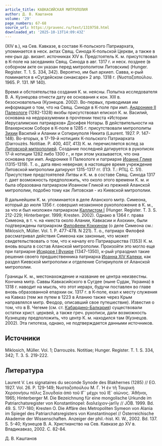```yaml
---
article_title: КАВКАСИЙСКАЯ МИТРОПОЛИЯ
author: Д. В. Каштанов
volume: '29'
page_numbers: 67-68
source_url: https://pravenc.ru/text/1319758.html
downloaded_at: '2025-10-13T14:09:43Z'
---
```


(XIV в.), на Сев. Кавказе, в составе К-польского Патриархата, упоминается в неск. актах Свящ. Синода К-польской Церкви, а также в нек-рых др. визант. источниках XIV в. Предстоятель К. м. присутствовал в К-поле на заседаниях Свящ. Синода в авг. 1317 г. и неск. позднее (в соборном акте он указан перед митрополитом Литовским) (Hunger. Register. T. 1. S. 334, 342). Вероятно, им был архиеп. Савва, к-рый поминается в «Сугдейском синаксаре» 2 апр. 1318 г. (Νυσταζοπούλου. 1965. P. 131. № 140).

Время и обстоятельства создания К. м. неясны. Попытка исследователя В. А. Кузнецова отнести дату ее основания к кон. XIII в. безосновательна (Кузнецов. 2002). Во-первых, приводимая им информация о том, что на Свящ. Синоде в К-поле при имп. [Андронике II Палеологе](<https://pravenc.ru/text/Андроник II Палеолог.html>) (1282-1328) якобы присутствовал епископ К. м. Василий, основана на недоразумении в прочтении текста «Истории Иерусалимских патриархов» Досифея Нотары. В действительности на Влахернском Cоборе в К-поле в 1285 г. присутствовали митрополиты [Зихии](https://pravenc.ru/text/Зихии.html) Василий и Алании и Сотириуполя Никита (Laurent. 1927. P. 147-148). Во-вторых, в 17-19-й нотициях К-польского Патриархата (Darrouzès. Notitiae. P. 400, 407, 413) К. м. перечисляется вслед за [Литовской митрополией](<https://pravenc.ru/text/Литовской митрополией.html>). Создание последней датируется в рукописях 17-й нотиции 1282 либо 1300 г., и при этом указывается, что она основана при имп. Андронике II Палеологе и патриархе [Иоанне Глике](<https://pravenc.ru/text/Иоанне Глике.html>) (1315-1319). Т. о., дата явно неверная; в настоящее время учреждение Литовской митрополии датируют 1315-1317 гг. (ПЭ. Т.: РПЦ. С. 51). Присутствие предстоятелей Литвы и К. м. в составе Свящ. Синода 1317 г. дает возможность предположить, что около этого времени К. м. и была образована патриархом Иоанном Гликой из прежней Аланской митрополии, подобно тому как Литовская - из Киевской митрополии.

В дальнейшем К. м. упоминается в деле Аланского митр. Симеона, который до июля 1356 г. совершил незаконное рукоположение в К. м., за что и был низложен патриархом [Каллистом I](<https://pravenc.ru/text/Каллистом I.html>) (Hunger. Register. T. 3. S. 212-229; Hinterberger. 1999; Kresten. 2002). Однако в 1364 г. права Симеона, в т. ч. на «места около Алании, Кавкасии и Ахохии», были подтверждены патриархом [Филофеем Коккином](<https://pravenc.ru/text/Филофей Коккин.html>) (о деле Симеона см.: Miklosich, Müller. Vol. 1. P. 477-478. N 221). Т. о., патриарх Филофей рассматривал действия Симеона как законные, что может свидетельствовать о том, что к началу его Патриаршества (1353) К. м. вновь вошла в состав Аланской митрополии. Произойти это могло еще при патриархе [Исидоре I Вухире](<https://pravenc.ru/text/Исидоре I Вухире.html>) (1347-1350), к-рый упразднил такие решения своего предшественника патриарха [Иоанна XIV Калеки](<https://pravenc.ru/text/Иоанна XIV Калеки.html>), как раздел Киевской митрополии и отделение Сотириуполя от Аланской митрополии.

Границы К. м., местонахождение и название ее центра неизвестны. Кончина митр. Саввы Кавкасийского в Сугдее (ныне Судак, Украина) в 1318 г. наводит на мысль, что этот иерарх, будучи поставлен во главе вновь образованной епархии ок. 1317 г. в К-поле, ехал к месту служения на Кавказ (тем же путем в 1223 в Аланию также через Крым направлялся митр. Феодор, описавший свое путешествие). Известия о том, что в В. Чегеме (см. ст. [Кабардино-Балкария](https://pravenc.ru/text/Кабардино-Балкария.html)) существовали остатки христ. церквей, а также греч. рукописи, дали возможность Кузнецову предположить, что центр К. м. находился там (Кузнецов. 2002). Эта гипотеза, однако, не подтверждается данными источников.

## Источники

Miklosich, Müller. Vol. 1; Darrouzès. Notitiae; Hunger. Register. T. 1. S. 334, 342; T. 3. S. 219-222.

## Литература

Laurent V. Les signataires du seconde Synode des Blakhernes (1285) // EO. 1927. Vol. 26. P. 129-149; Νυσταζοπούλου Μ. Γ. ῾Η ὲν τῆ Ταυρική Χερσονήσω πόλις Σουγδαία ἀπὸ τοῦ ΙΓ´ μέχρι τοῦ ΙΕ´ αἰώνος. ᾿Αθῆναι, 1965; Hinterberger M. Die Bezeichnung für eine mongolische Urkunde im Patriarchatsregister von Konstantinopel: διαλείχιον-jarlïγ // JÖB. 1999. Bd. 49. S. 177-180; Kresten O. Die Affäre des Metropoliten Symeon von Alania im Spiegel des Patriarchatsregisters von Konstantinopel // Österreichische Akademie der Wissenschaften. Anzeiger der phil.-hist. Kl. W., 2002. Bd. 137. S. 5-40; Кузнецов В. А. Христианство на Сев. Кавказе до XV в. Владикавказ, 2002. С. 82-84.

Д. В. Каштанов
